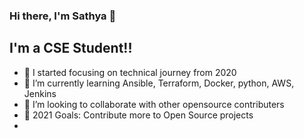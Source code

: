 ### Hi there, I'm Sathya 👋

## I'm a CSE Student!!

- 🔭 I started focusing on  technical journey from 2020
- 🌱 I’m currently learning Ansible, Terraform, Docker, python, AWS, Jenkins
- 👯 I’m looking to collaborate with other opensource contributers
- 🥅 2021 Goals: Contribute more to Open Source projects
- 
